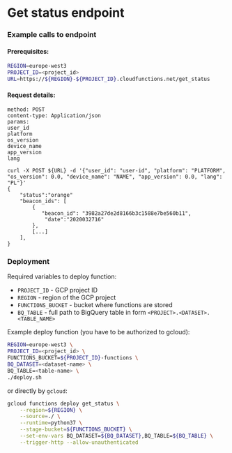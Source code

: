 # Get status endpoint

### Example calls to endpoint

#### Prerequisites:

```bash
REGION=europe-west3
PROJECT_ID=<project_id>
URL=https://${REGION}-${PROJECT_ID}.cloudfunctions.net/get_status
```

#### Request details:
```
method: POST
content-type: Application/json
params:
user_id
platform
os_version
device_name
app_version
lang

curl -X POST ${URL} -d '{"user_id": "user-id", "platform": "PLATFORM", "os_version": 0.0, "device_name": "NAME", "app_version": 0.0, "lang": "PL"}'
{
    "status":"orange"
    "beacon_ids": [
        {
           "beacon_id": "3982a27de2d8166b3c1588e7be560b11", 
            "date":"2020032716"
        },
        [...]
    ],
}
```

### Deployment

Required variables to deploy function:
* `PROJECT_ID` - GCP project ID
* `REGION` - region of the GCP project
* `FUNCTIONS_BUCKET` - bucket where functions are stored
* `BQ_TABLE` - full path to BigQuery table in form `<PROJECT>.<DATASET>.<TABLE_NAME>`

Example deploy function (you have to be authorized to gcloud):
```bash
REGION=europe-west3 \
PROJECT_ID=<project_id> \
FUNCTIONS_BUCKET=${PROJECT_ID}-functions \
BQ_DATASET=<dataset-name> \
BQ_TABLE=<table-name> \
./deploy.sh
```

or directly by `gcloud`:
```bash
gcloud functions deploy get_status \
    --region=${REGION} \
    --source=./ \
    --runtime=python37 \
    --stage-bucket=${FUNCTIONS_BUCKET} \
    --set-env-vars BQ_DATASET=${BQ_DATASET},BQ_TABLE=${BQ_TABLE} \
    --trigger-http --allow-unauthenticated
```
